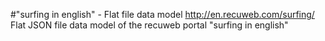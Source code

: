 #"surfing in english" - Flat file data model
http://en.recuweb.com/surfing/
Flat JSON file data model of the recuweb portal "surfing in english"
